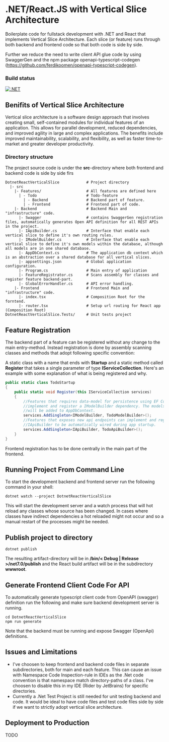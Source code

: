 # .NET/React.JS with Vertical Slice Architecture
Boilerplate code for fullstack development with .NET and React that implements
Vertical Slice Architecture. Each slice (or feature) runs through 
both backend and frontend code so that both code is side by side. 

Further we reduce the need to write client API glue code by using SwaggerGen and
the npm package openapi-typescript-codegen
(https://github.com/ferdikoomen/openapi-typescript-codegen).

### Build status
[![.NET](https://github.com/kavhad/dotnet-project-templates/actions/workflows/dotnet.yml/badge.svg)](https://github.com/kavhad/dotnet-project-templates/actions/workflows/dotnet.yml)


## Benifits of Vertical Slice Architecture
Vertical slice architecture is a software design approach that involves creating small, 
self-contained modules for individual features of an application. This allows for parallel development, 
reduced dependencies, and improved agility in large and complex applications. The benefits 
include improved maintainability, scalability, and flexibility, as well as faster time-to-market 
and greater developer productivity.

### Directory structure
The project source code is under the __src__-directory where both frontend and backend code
is side by side firs

```
DotnetReactVerticalSlice            # Project directory
  |- src
    |- Features/                    # All features are defined here
      | - Todo                      # Todo-feature 
        | - Backend                 # Backend part of feature.
        | - Frontend                # Frontend part of code.
    |- Backend                      # Backend Main and "infrastructure" code.
      |- Swagger                    # contains SwaggerGen registration files, automatically generates Open API definition for all REST APIs in the project.           
      |- IApiBuilder.cs             # Interface that enable each vertical slice to define it's own routing rules.
      |- IModelBuilder.cs           # Interface that enable each vertical slice to define it's own models within the database, although all models are in one shared database.
      |- AppDbContext.cs            # The application db context which is an abstraction over a shared database for all vertical slices. 
      |- appsettings.json           # Global application configuration.
      |- Program.cs                 # Main entry of application
      |- FeatureRegistrator.cs      # Scans assembly for classes and register feature backend-part.
      |- GlobalErrorHandler.cs      # API error handling.
    |- Frontend                     # Frontend Main and "infrastructure" code.
      |- index.tsx                  # Composition Root for the forntend.
      |- router.tsx                 # Setup url routing for React app (Composition Root)
DotnetReactVerticalSlice.Tests/     # Unit tests project
```


## Feature Registration
The backend part of a feature can be registered without any change to the main entry-method. Instead 
registration is done by assembly scanning classes and methods that adopt following specific convention:

A static class with a name that ends with __Startup__ and
a static method called __Register__ that takes a single parameter of type __IServiceCollection__.
Here's an example with some explanation of what is being registered and why.
```csharp
public static class TodoStartup
{
    public static void Register(this IServiceCollection services)
    {
        //Features that requires data-model for persistence using EF Core can 
        //implement and register a IModelBuilder dependency. The models 
        //will be added to AppDbContext.
        services.AddSingleton<IModelBuilder, TodoModelBuilder>(); 
        //Features that exposes new api endpoints can implement and register a
        //IApiBuilder to be automatically wired during app startup.
        services.AddSingleton<IApiBuilder, TodoApiBuilder>();
    }
}
```

Frontend registration has to be done centrally in the main part of the frontend.

## Running Project From Command Line
To start the development backend and frontend server run the following command in your shell:

```shell
dotnet watch --project DotnetReactVerticalSlice
```
This will start the development server and a watch process that will hot reload any
classes whose source has been changed. In cases where classes have indirect dependencies 
a hot reloaded might not occur and so a manual restart of the processes might be needed. 


## Publish project to directory


```shell
dotnet publish
```
The resulting artifact-directory will be in __/bin/&lt; Debug | Release &gt;/net7.0/publish__
and the React build artifact will be in the subdirectory __wwwroot__.

## Generate Frontend Client Code For API 
To automatically generate typescript client code from OpenAPI (swagger) definition run the following
and make sure backend development server is running.

```shell
cd DotnetReactVerticalSlice
npm run generate
```

Note that the backend must be running and expose Swagger (OpenApi) definitions.

## Issues and Limitations
* I've choosen to keep frontend and backend code files in separate subdirectories, both for main and each feature.
This can cause an issue with Namespace Code Inspection-rule in IDEs as the .Net code convention is
that namespace match directory-paths of a class. I've choosen to disable this in my IDE (Rider by JetBrains)
for specific directories.
* Currently a .Net Test Project is still needed for unit testing backend and code. 
It would be ideal to have code files and test code files side by side if we want to strictly adopt
vertical slice architecture.

## Deployment to Production
TODO